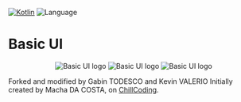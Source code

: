[![Kotlin](https://img.shields.io/badge/Kotlin-1.1.2-blue.svg)](http://kotlinlang.org)
![Language](https://img.shields.io/github/languages/top/cortinico/kotlin-android-template?color=blue&logo=kotlin)

# Basic UI

<p align="center">
  <img src="screens/1.png" alt="Basic UI logo">
  <img src="screens/2.png" alt="Basic UI logo">
  <img src="screens/3.png" alt="Basic UI logo">
</p>


Forked and modified by Gabin TODESCO and Kevin VALERIO
Initially created by Macha DA COSTA, on [ChillCoding](https://www.chillcoding.com/?#about).
